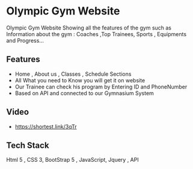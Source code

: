 
# Olympic Gym Website

Olympic Gym Website Showing all the features of the gym such as Information about the gym : Coaches ,Top Trainees, Sports , Equipments and Progress...


## Features

- Home , About us , Classes , Schedule Sections
- All What you need to Know you will get it on website
- Our Trainee can check his program by Entering ID and PhoneNumber
- Based on API and connected to our Gymnasium System


## Video 
- https://shortest.link/3qTr
## Tech Stack

 Html 5 , CSS 3, BootStrap 5 , JavaScript, Jquery , API



